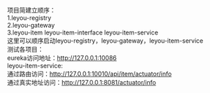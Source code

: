 项目简建立顺序：  
1.leyou-registry  
2.leyou-gateway  
3.leyou-item  leyou-item-interface leyou-item-service  
这里可以顺序启动leyou-registry，leyou-gateway，leyou-item-service  
测试各项目：   
eureka访问地址：http://127.0.0.1:10086  
leyou-item-service:  
通过路由访问：http://127.0.0.1:10010/api/item/actuator/info  
通过真实地址访问：http://127.0.0.1:8081/actuator/info  



